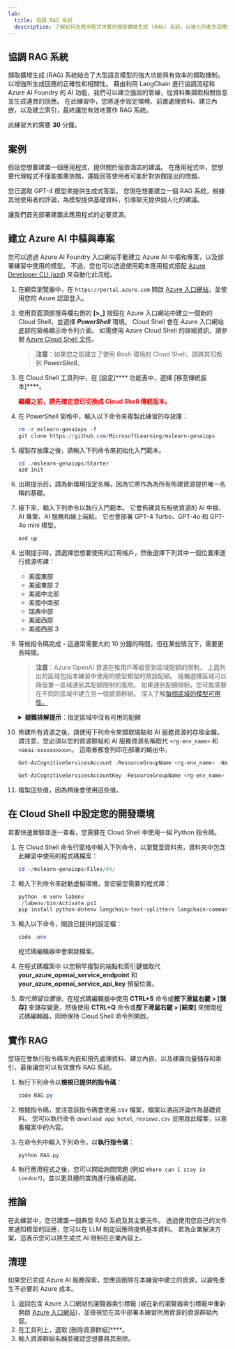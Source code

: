 ```yaml
---
lab:
  title: 協調 RAG 系統
  description: 了解如何在應用程式中實作擷取擴增生成 (RAG) 系統，以強化所產生回應的正確性和相關性。
---
```


## 協調 RAG 系統

擷取擴增生成 (RAG) 系統結合了大型語言模型的強大功能與有效率的擷取機制，以增強所生成回應的正確性和相關性。 藉由利用 LangChain 進行協調流程和 Azure AI Foundry 的 AI 功能，我們可以建立強固的管線，從資料集擷取相關信息並生成連貫的回應。 在此練習中，您將逐步設定環境、前置處理資料、建立內嵌，以及建立索引，最終讓您有效地實作 RAG 系統。

此練習大約需要 **30** 分鐘。

## 案例

假設您想要建置一個應用程式，提供關於倫敦酒店的建議。 在應用程式中，您想要代理程式不僅能推薦旅館，還能回答使用者可能針對旅館提出的問題。

您已選取 GPT-4 模型來提供生成式答案。 您現在想要建立一個 RAG 系統，根據其他使用者的評論，為模型提供基礎資料，引導聊天提供個人化的建議。

讓我們首先部署建置此應用程式的必要資源。

## 建立 Azure AI 中樞與專案

您可以透過 Azure AI Foundry 入口網站手動建立 Azure AI 中樞和專案，以及部署練習中使用的模型。 不過，您也可以透過使用範本應用程式搭配 [Azure Developer CLI (azd)](https://aka.ms/azd) 來自動化此流程。

1. 在網頁瀏覽器中，在 `https://portal.azure.com` 開啟 [Azure 入口網站](https://portal.azure.com)，並使用您的 Azure 認證登入。

1. 使用頁面頂部搜尋欄右側的 **[\>_]** 按鈕在 Azure 入口網站中建立一個新的 Cloud Shell，並選擇 ***PowerShell*** 環境。 Cloud Shell 會在 Azure 入口網站底部的窗格顯示命令列介面。 如需使用 Azure Cloud Shell 的詳細資訊，請參閱 [Azure Cloud Shell 文件](https://docs.microsoft.com/azure/cloud-shell/overview)。

    > **注意**：如果您之前建立了使用 *Bash* 環境的 Cloud Shell，請將其切換到 ***PowerShell***。

1. 在 Cloud Shell 工具列中，在 [設定]**** 功能表中，選擇 [移至傳統版本]****。

    **<font color="red">繼續之前，請先確定您已切換成 Cloud Shell 傳統版本。</font>**

1. 在 PowerShell 窗格中，輸入以下命令來複製此練習的存放庫：

    ```powershell
   rm -r mslearn-genaiops -f
   git clone https://github.com/MicrosoftLearning/mslearn-genaiops
    ```

1. 複製存放庫之後，請輸入下列命令來初始化入門範本。 
   
    ```powershell
   cd ./mslearn-genaiops/Starter
   azd init
    ```

1. 出現提示后，請為新環境指定名稱，因為它將作為為所有佈建資源提供唯一名稱的基礎。
        
1. 接下來，輸入下列命令以執行入門範本。 它會佈建具有相依資源的 AI 中樞、AI 專案、AI 服務和線上端點。 它也會部署 GPT-4 Turbo、GPT-4o 和 GPT-4o mini 模型。

    ```powershell
   azd up  
    ```

1. 出現提示時，請選擇您想要使用的訂用帳戶，然後選擇下列其中一個位置來進行資源佈建：
   - 美國東部
   - 美國東部 2
   - 美國中北部
   - 美國中南部
   - 瑞典中部
   - 美國西部
   - 美國西部 3
    
1. 等候指令碼完成 - 這通常需要大約 10 分鐘的時間，但在某些情況下，需要更長時間。

    > **注意**：Azure OpenAI 資源在租用戶等級受到區域配額的限制。 上面列出的區域包括本練習中使用的模型類型的預設配額。 隨機選擇區域可以降低單一區域達到其配額限制的風險。 如果達到配額限制，您可能需要在不同的區域中建立另一個資源群組。 深入了解[每個區域的模型可用性。](https://learn.microsoft.com/en-us/azure/ai-services/openai/concepts/models?tabs=standard%2Cstandard-chat-completions#global-standard-model-availability)

    <details>
      <summary><b>疑難排解提示</b>：指定區域中沒有可用的配額</summary>
        <p>如果您因為所選取區域中沒有可用的配額而收到任何模型的部署錯誤，請嘗試執行下列命令：</p>
        <ul>
          <pre><code>azd env set AZURE_ENV_NAME new_env_name
   azd env set AZURE_RESOURCE_GROUP new_rg_name
   azd env set AZURE_LOCATION new_location
   azd up</code></pre>
        將 <code>new_env_name</code>、<code>new_rg_name</code> 和 <code>new_location</code> 替換為新的值。 新位置必須是練習開頭所列的區域之一，例如 <code>eastus2</code>、<code>northcentralus</code> 等。
        </ul>
    </details>

1. 佈建所有資源之後，請使用下列命令來擷取端點和 AI 服務資源的存取金鑰。 請注意，您必須以您的資源群組和 AI 服務資源名稱取代 `<rg-env_name>` 和 `<aoai-xxxxxxxxxx>`。 這兩者都會列印在部署的輸出中。

     ```powershell
    Get-AzCognitiveServicesAccount -ResourceGroupName <rg-env_name> -Name <aoai-xxxxxxxxxx> | Select-Object -Property endpoint
     ```

     ```powershell
    Get-AzCognitiveServicesAccountKey -ResourceGroupName <rg-env_name> -Name <aoai-xxxxxxxxxx> | Select-Object -Property Key1
     ```

1. 複製這些值，因為稍後會使用這些值。

## 在 Cloud Shell 中設定您的開發環境

若要快速實驗並逐一查看，您需要在 Cloud Shell 中使用一組 Python 指令碼。

1. 在 Cloud Shell 命令行窗格中輸入下列命令，以瀏覽至資料夾，資料夾中包含此練習中使用的程式碼檔案：

     ```powershell
    cd ~/mslearn-genaiops/Files/04/
     ```

1. 輸入下列命令來啟動虛擬環境，並安裝您需要的程式庫：

    ```powershell
   python -m venv labenv
   ./labenv/bin/Activate.ps1
   pip install python-dotenv langchain-text-splitters langchain-community langchain-openai
    ```

1. 輸入以下命令，開啟已提供的設定檔：

    ```powershell
   code .env
    ```

    程式碼編輯器中會開啟檔案。

1. 在程式碼檔案中 以您稍早複製的端點和索引鍵值取代 **your_azure_openai_service_endpoint** 和 **your_azure_openai_service_api_key** 預留位置。
1. *取代預留位置後*，在程式碼編輯器中使用 **CTRL+S** 命令或**按下滑鼠右鍵 > [儲存]** 來儲存變更，然後使用 **CTRL+Q** 命令或**按下滑鼠右鍵 > [結束]** 來關閉程式碼編輯器，同時保持 Cloud Shell 命令列開啟。

## 實作 RAG

您現在會執行指令碼來內嵌和預先處理資料、建立內嵌，以及建置向量儲存和索引，最後讓您可以有效實作 RAG 系統。

1. 執行下列命令以**檢視已提供的指令碼**：

    ```powershell
   code RAG.py
    ```

1. 檢閱指令碼，並注意該指令碼會使用.csv 檔案，檔案以酒店評論作為基礎資料。 您可以執行命令 `download app_hotel_reviews.csv` 並開啟此檔案，以查看檔案中的內容。
1. 在命令列中輸入下列命令，以**執行指令碼**：

    ```
   python RAG.py
    ```

1. 執行應用程式之後，您可以開始詢問問題 (例如 `Where can I stay in London?`)，並以更具體的查詢進行後續追蹤。

## 推論

在此練習中，您已建置一個典型 RAG 系統及其主要元件。 透過使用您自己的文件來通知模型的回應，您可以在 LLM 制定回應時提供基本資料。 若為企業解決方案，這表示您可以將生成式 AI 限制在企業內容上。

## 清理

如果您已完成 Azure AI 服務探索，您應該刪除在本練習中建立的資源，以避免產生不必要的 Azure 成本。

1. 返回包含 Azure 入口網站的瀏覽器索引標籤 (或在新的瀏覽器索引標籤中重新開啟 [Azure 入口網站](https://portal.azure.com?azure-portal=true))，並檢視您在其中部署本練習所用資源的資源群組內容。
1. 在工具列上，選取 [刪除資源群組]****。
1. 輸入資源群組名稱並確認您想要將其刪除。
